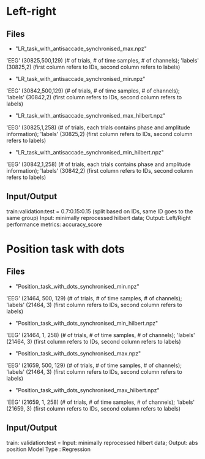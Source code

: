 # Left-right
## Files
- "LR_task_with_antisaccade_synchronised_max.npz"

'EEG' (30825,500,129) (# of trials, # of time samples, # of channels); 'labels' (30825,2) (first column refers to IDs, second column refers to labels)

- "LR_task_with_antisaccade_synchronised_min.npz"

'EEG' (30842,500,129) (# of trials, # of time samples, # of channels); 'labels' (30842,2) (first column refers to IDs, second column refers to labels)

- "LR_task_with_antisaccade_synchronised_max_hilbert.npz"

'EEG' (30825,1,258) (# of trials, each trials contains phase and amplitude information); 'labels' (30825,2) (first column refers to IDs, second column refers to labels)

- "LR_task_with_antisaccade_synchronised_min_hilbert.npz"

'EEG' (30842,1,258) (# of trials, each trials contains phase and amplitude information); 'labels' (30842,2) (first column refers to IDs, second column refers to labels)



## Input/Output
train:validation:test = 0.7:0.15:0.15 (split based on IDs, same ID goes to the same group)
Input: minimally reprocessed hilbert data; Output: Left/Right
performance metrics: accuracy_score

# Position task with dots

## Files
- "Position_task_with_dots_synchronised_min.npz"

'EEG' (21464, 500, 129) (# of trials, # of time samples, # of channels); 
'labels' (21464, 3) (first column refers to IDs, second column refers to labels)

- "Position_task_with_dots_synchronised_min_hilbert.npz"

'EEG' (21464, 1, 258) (# of trials, # of time samples, # of channels); 
'labels' (21464, 3) (first column refers to IDs, second column refers to labels)


- "Position_task_with_dots_synchronised_max.npz"

'EEG' (21659, 500, 129) (# of trials, # of time samples, # of channels); 
'labels' (21464, 3) (first column refers to IDs, second column refers to labels)

- "Position_task_with_dots_synchronised_max_hilbert.npz"

'EEG' (21659, 1, 258) (# of trials, # of time samples, # of channels); 
'labels' (21659, 3) (first column refers to IDs, second column refers to labels)

## Input/Output
train: validation:test = 
Input: minimally reprocessed hilbert data; 
Output: abs position
Model Type : Regression



